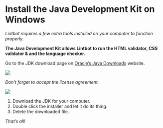 # Install the Java Development Kit on Windows

*Lintbot requires a few extra tools installed on your computer to function properly.*

**The Java Development Kit allows Lintbot to run the HTML validator, CSS validator & and the language checker.**

Go to the JDK download page on [Oracle’s Java Downloads](http://www.oracle.com/technetwork/java/javase/downloads/jdk8-downloads-2133151.html) website.

![](images/jdk-license.jpg)

*Don’t forget to accept the license agreement.*

![](images/jdk-win.jpg)

1. Download the JDK for your computer.
3. Double click the installer and let it do its thing.
5. Delete the downloaded file.

*That’s all!*
